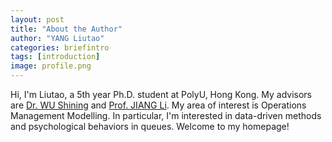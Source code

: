 ```yaml
---
layout: post
title: "About the Author"
author: "YANG Liutao"
categories: briefintro
tags: [introduction]
image: profile.png
---
```


Hi, I'm Liutao, a 5th year Ph.D. student at PolyU, Hong Kong. My advisors are [Dr. WU Shining](https://www.polyu.edu.hk/lms/people/academic-staff/shining-wu/) and [Prof. JIANG Li](https://www.polyu.edu.hk/lms/people/academic-staff/li-jiang/). My area of interest is Operations Management Modelling. In particular, I'm interested in data-driven methods and psychological behaviors in queues. Welcome to my homepage!
